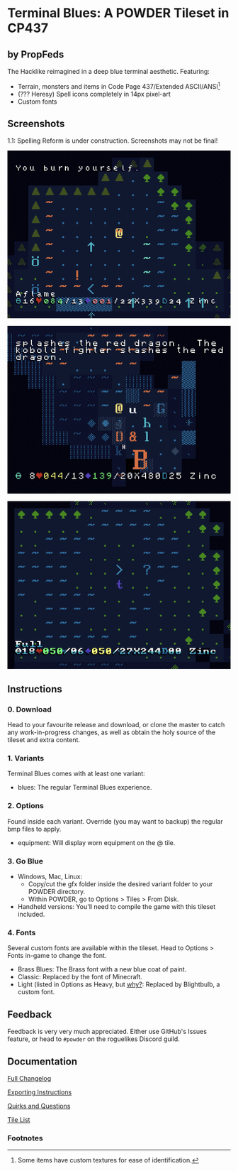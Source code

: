 # Terminal Blues: A POWDER Tileset in CP437
## by PropFeds
The Hacklike reimagined in a deep blue terminal aesthetic. Featuring:
- Terrain, monsters and items in Code Page 437/Extended ASCII/ANSI[^1]
- (??? Heresy) Spell icons completely in 14px pixel-art
- Custom fonts

## Screenshots
1.1: Spelling Reform is under construction. Screenshots may not be final!

![Screenshot 0](extras/presskit/screenshot-0.png "Under Siege")

![Screenshot 1](extras/presskit/screenshot-1.png "The Big B")

![Screenshot 2](extras/presskit/screenshot-2.png "Space Odyssey")

## Instructions
### 0. Download
Head to your favourite release and download, or clone the master to catch any work-in-progress changes, as well as obtain the holy source of the tileset and extra content.

### 1. Variants
Terminal Blues comes with at least one variant:
- blues: The regular Terminal Blues experience.

### 2. Options
Found inside each variant. Override (you may want to backup) the regular bmp files to apply.
- equipment: Will display worn equipment on the @ tile.

### 3. Go Blue
- Windows, Mac, Linux:
    - Copy/cut the gfx folder inside the desired variant folder to your POWDER directory.
    - Within POWDER, go to Options > Tiles > From Disk.
- Handheld versions: You'll need to compile the game with this tileset included.

### 4. Fonts
Several custom fonts are available within the tileset. Head to Options > Fonts in-game to change the font.
- Brass Blues: The Brass font with a new blue coat of paint.
- Classic: Replaced by the font of Minecraft.
- Light (listed in Options as Heavy, but [why?](src/docs/quirks_questions.md?#why-are-the-heavy-and-light-fonts-swapped): Replaced by Blightbulb, a custom font.

## Feedback
Feedback is very very much appreciated. Either use GitHub's Issues feature, or head to `#powder` on the roguelikes Discord guild.

## Documentation
[Full Changelog](src/docs/changelog.md)

[Exporting Instructions](src/docs/exporting.md)

[Quirks and Questions](src/docs/quirks_questions.md)

[Tile List](src/docs/tilelist.md)

### Footnotes
[^1]: Some items have custom textures for ease of identification.